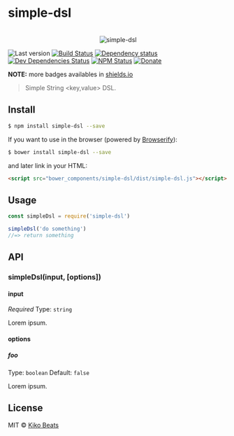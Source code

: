 # simple-dsl

<p align="center">
  <br>
  <img src="https://i.imgur.com/Mh13XWB.gif" alt="simple-dsl">
  <br>
</p>

![Last version](https://img.shields.io/github/tag/Kikobeats/simple-dsl.svg?style=flat-square)
[![Build Status](https://img.shields.io/travis/Kikobeats/simple-dsl/master.svg?style=flat-square)](https://travis-ci.org/Kikobeats/simple-dsl)
[![Dependency status](https://img.shields.io/david/Kikobeats/simple-dsl.svg?style=flat-square)](https://david-dm.org/Kikobeats/simple-dsl)
[![Dev Dependencies Status](https://img.shields.io/david/dev/Kikobeats/simple-dsl.svg?style=flat-square)](https://david-dm.org/Kikobeats/simple-dsl#info=devDependencies)
[![NPM Status](https://img.shields.io/npm/dm/simple-dsl.svg?style=flat-square)](https://www.npmjs.org/package/simple-dsl)
[![Donate](https://img.shields.io/badge/donate-paypal-blue.svg?style=flat-square)](https://paypal.me/Kikobeats)

**NOTE:** more badges availables in [shields.io](https://shields.io/)

> Simple String <key,value> DSL.

## Install

```bash
$ npm install simple-dsl --save
```

If you want to use in the browser (powered by [Browserify](http://browserify.org/)):

```bash
$ bower install simple-dsl --save
```

and later link in your HTML:

```html
<script src="bower_components/simple-dsl/dist/simple-dsl.js"></script>
```
## Usage

```js
const simpleDsl = require('simple-dsl')

simpleDsl('do something')
//=> return something
```

## API

### simpleDsl(input, [options])

#### input

*Required*
Type: `string`

Lorem ipsum.

#### options

##### foo

Type: `boolean`
Default: `false`

Lorem ipsum.

## License

MIT © [Kiko Beats](http://kikobeats.com)
